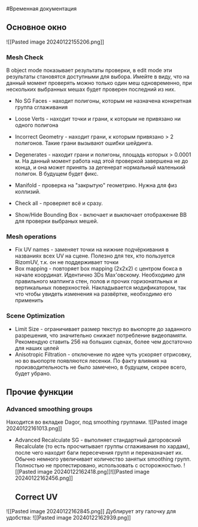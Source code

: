 #Временная документация

## Основное окно
![[Pasted image 20240122155206.png]]
### Mesh Check
В object mode показывает результаты проверки, в edit mode эти результаты становятся доступными для выбора.
Имейте в виду, что на данный момент проверять можно только один меш одновременно, при нескольких выбранных мешах будет проверен последний из них.

* No SG Faces - находит полигоны, которым не назначена конкретная группа сглаживания
* Loose Verts - находит точки и грани, к которым не привязано ни одного полигона
* Incorrect Geometry - находит грани, к которым привязано > 2 полигонов. Такие грани вызывают ошибки шейдинга.
* Degenerates - находит грани и полигоны, площадь которых > 0.0001 м. На данный момент работа над этой проверкой завершена не до конца, и она может принять за дегенерат нормальный маленький полигон. В будущем будет фикс.
* Manifold - проверка на "закрытую" геометрию. Нужна для физ коллизий.
* Check all - проверяет всё и сразу.

* Show/Hide Bounding Box - включает и выключает отображение BB для проверки выбраных мешей.

### Mesh operations
* Fix UV names - заменяет точки на нижние подчёркивания в названиях всех UV на сцене. Полезно для тех, кто пользуется RizomUV, т.к. он не поддерживает точки
* Box mapping - повторяет box mapping (2x2x2) с центром бокса в начале координат. Идентично 3Ds Max'овскому. Необходимо для правильного маппинга стен, полов и прочих горизонатльных и вертикальных поверхностей. Накладывается модификатором, так что чтобы увидеть изменения на развёртке, необходимо его применить
### Scene Optimization
* Limit Size - ограничивает размер текстур во вьюпорте до заданного разрешения, что значительно снижает потребление видеопамяти. Рекомендую ставить 256 на больших сценах, более чем достаточно для наших целей
* Anisotropic Filtration - отключение по идее чуть ускоряет отрисовку, но во вьюпорте появляются лесенки. По факту влияния на производительность не было замечено, в будущем, скорее всего, будет убрано.

## Прочие функции
### Advanced smoothing groups
Находится во вкладке Dagor, под smoothing группами.
![[Pasted image 20240122161013.png]]
* Advanced Recalculate SG - выполняет стандартный дагоровский Recalculate (то есть просчитывает группы сглаживания по хардам), после чего находит баги пересечения групп и переназначает их. Обычно немного увеличивает количество занятых smoothing групп. Полностью не протестировано, использовать с осторожностью.
  ![[Pasted image 20240122162418.png]]![[Pasted image 20240122162456.png]]
  ## Correct UV
 ![[Pasted image 20240122162845.png]]
 Дублирует эту галочку для удобства:
 ![[Pasted image 20240122162939.png]]
  
